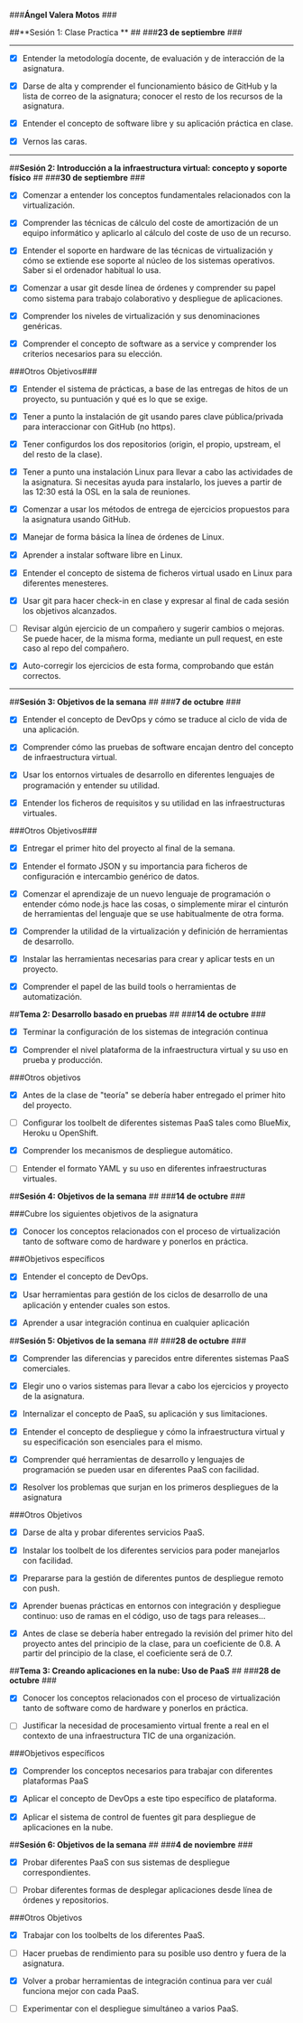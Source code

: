 
###**Ángel Valera Motos** ###

##**Sesión 1: Clase Practica ** ##
###**23 de septiembre** ###

----------

 - [x] Entender la metodología docente, de evaluación y de interacción de la asignatura.

 - [x] Darse de alta y comprender el funcionamiento básico de GitHub y la lista de correo de la asignatura; conocer el resto de los recursos de la asignatura.

 - [x] Entender el concepto de software libre y su aplicación práctica en clase.

 - [x] Vernos las caras.

 
----------
##**Sesión 2: Introducción a la infraestructura virtual: concepto y soporte físico** ##
###**30 de septiembre** ###
 
 - [x] Comenzar a entender los conceptos fundamentales relacionados con la virtualización.

 - [x] Comprender las técnicas de cálculo del coste de amortización de un equipo informático y aplicarlo al cálculo del coste de uso de un recurso.

 - [x] Entender el soporte en hardware de las técnicas de virtualización y cómo se extiende ese soporte al núcleo de los sistemas operativos. Saber si el ordenador habitual lo usa.

 - [x] Comenzar a usar git desde línea de órdenes y comprender su papel como sistema para trabajo colaborativo y despliegue de aplicaciones.


 - [x] Comprender los niveles de virtualización y sus denominaciones genéricas.

 - [x] Comprender el concepto de software as a service y comprender los criterios necesarios para su elección.

###Otros Objetivos###

 - [x] Entender el sistema de prácticas, a base de las entregas de hitos de un proyecto, su puntuación y qué es lo que se exige.

 - [x]  Tener a punto la instalación de git usando pares clave pública/privada para interaccionar con GitHub (no https).

 - [x]  Tener configurdos los dos repositorios (origin, el propio, upstream, el del resto de la clase).

 - [x]  Tener a punto una instalación Linux para llevar a cabo las actividades de la asignatura. Si necesitas ayuda para instalarlo, los jueves a partir de las 12:30 está la OSL en la sala de reuniones.

 - [x]  Comenzar a usar los métodos de entrega de ejercicios propuestos para la asignatura usando GitHub.

 - [x]  Manejar de forma básica la línea de órdenes de Linux.

 - [x]  Aprender a instalar software libre en Linux.

 - [x]  Entender el concepto de sistema de ficheros virtual usado en Linux para diferentes menesteres.

 - [x]  Usar git para hacer check-in en clase y expresar al final de cada sesión los objetivos alcanzados.

 - [ ]  Revisar algún ejercicio de un compañero y sugerir cambios o mejoras. Se puede hacer, de la misma forma, mediante un pull request, en este caso al repo del compañero.

 - [x]  Auto-corregir los ejercicios de esta forma, comprobando que están correctos.
 

 
----------
##**Sesión 3: Objetivos de la semana** ##
###**7 de octubre** ###

 - [x] Entender el concepto de DevOps y cómo se traduce al ciclo de vida de una aplicación.

 - [x] Comprender cómo las pruebas de software encajan dentro del concepto de infraestructura virtual.

 - [x] Usar los entornos virtuales de desarrollo en diferentes lenguajes de programación y entender su utilidad.

 - [x] Entender los ficheros de requisitos y su utilidad en las infraestructuras virtuales.

###Otros Objetivos###

 - [x] Entregar el primer hito del proyecto al final de la semana.

 - [x] Entender el formato JSON y su importancia para ficheros de configuración e intercambio genérico de datos.

 - [x] Comenzar el aprendizaje de un nuevo lenguaje de programación o entender cómo node.js hace las cosas, o simplemente mirar el cinturón de herramientas del lenguaje que se use habitualmente de otra forma.

 - [x] Comprender la utilidad de la virtualización y definición de herramientas de desarrollo.

 - [x] Instalar las herramientas necesarias para crear y aplicar tests en un proyecto.

 - [x] Comprender el papel de las build tools o herramientas de automatización.

##**Tema 2: Desarrollo basado en pruebas** ##
###**14 de octubre** ###

- [x] Terminar la configuración de los sistemas de integración continua

- [x] Comprender el nivel plataforma de la infraestructura virtual y su uso en prueba y producción.

###Otros objetivos

- [x] Antes de la clase de "teoría" se debería haber entregado el primer hito del proyecto.

- [ ] Configurar los toolbelt de diferentes sistemas PaaS tales como BlueMix, Heroku u OpenShift.

- [x] Comprender los mecanismos de despliegue automático.

- [ ] Entender el formato YAML y su uso en diferentes infraestructuras virtuales. 

##**Sesión 4: Objetivos de la semana** ##
###**14 de octubre** ###

###Cubre los siguientes objetivos de la asignatura

- [x] Conocer los conceptos relacionados con el proceso de virtualización tanto de software como de hardware y ponerlos en práctica.


###Objetivos específicos

- [x] Entender el concepto de DevOps.

- [x] Usar herramientas para gestión de los ciclos de desarrollo de una aplicación y entender cuales son estos.

- [x] Aprender a usar integración continua en cualquier aplicación



##**Sesión 5: Objetivos de la semana** ##
###**28 de octubre** ###


- [x] Comprender las diferencias y parecidos entre diferentes sistemas PaaS comerciales.

- [x] Elegir uno o varios sistemas para llevar a cabo los ejercicios y proyecto de la asignatura.

- [x] Internalizar el concepto de PaaS, su aplicación y sus limitaciones.

- [x] Entender el concepto de despliegue y cómo la infraestructura virtual y su especificación son esenciales para el mismo.

- [x] Comprender qué herramientas de desarrollo y lenguajes de programación se pueden usar en diferentes PaaS con facilidad.

- [x] Resolver los problemas que surjan en los primeros despliegues de la asignatura

###Otros Objetivos 

- [x] Darse de alta y probar diferentes servicios PaaS.

- [x] Instalar los toolbelt de los diferentes servicios para poder manejarlos con facilidad.

- [x] Prepararse para la gestión de diferentes puntos de despliegue remoto con push.

- [x] Aprender buenas prácticas en entornos con integración y despliegue continuo: uso de ramas en el código, uso de tags para releases...

- [x] Antes de clase se debería haber entregado la revisión del primer hito del proyecto antes del principio de la clase, para un coeficiente de 0.8. A partir del principio de la clase, el coeficiente será de 0.7.

##**Tema 3: Creando aplicaciones en la nube: Uso de PaaS** ##
###**28 de octubre** ###


- [x] Conocer los conceptos relacionados con el proceso de virtualización tanto de software como de hardware y ponerlos en práctica.

- [ ] Justificar la necesidad de procesamiento virtual frente a real en el contexto de una infraestructura TIC de una organización.

###Objetivos específicos

- [x] Comprender los conceptos necesarios para trabajar con diferentes plataformas PaaS

- [x] Aplicar el concepto de DevOps a este tipo específico de plataforma.

- [x] Aplicar el sistema de control de fuentes git para despliegue de aplicaciones en la nube.



##**Sesión 6: Objetivos de la semana** ##
###**4 de noviembre** ###



- [x] Probar diferentes PaaS con sus sistemas de despliegue correspondientes.

- [ ] Probar diferentes formas de desplegar aplicaciones desde línea de órdenes y repositorios.


###Otros Objetivos 



- [x] Trabajar con los toolbelts de los diferentes PaaS.

- [ ] Hacer pruebas de rendimiento para su posible uso dentro y fuera de la asignatura.

- [x] Volver a probar herramientas de integración continua para ver cuál funciona mejor con cada PaaS.

- [ ] Experimentar con el despliegue simultáneo a varios PaaS.


































